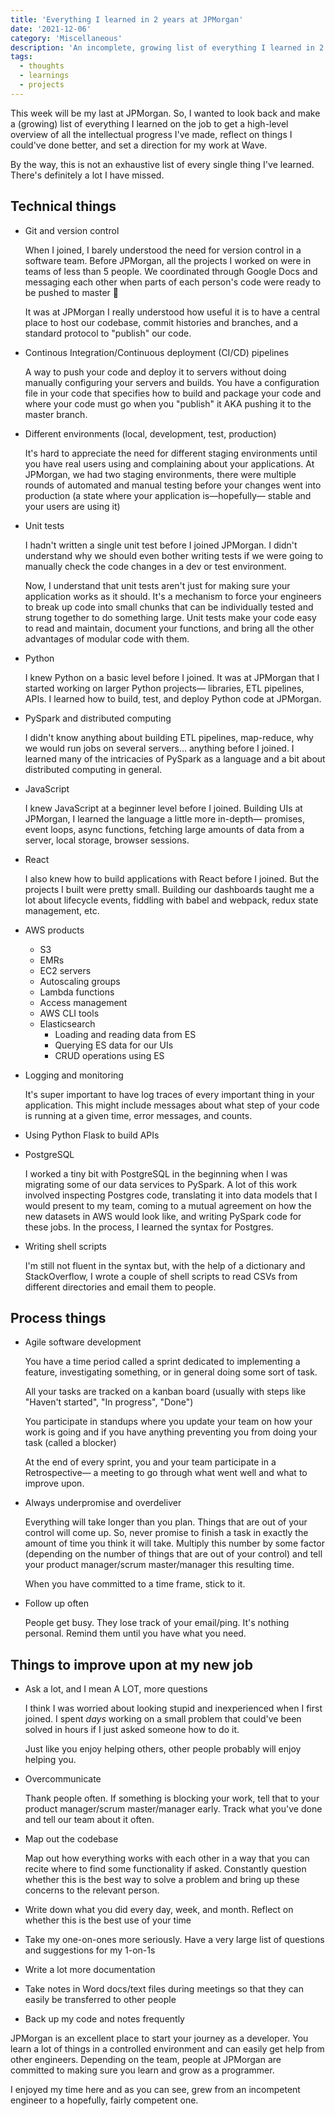 ```yaml
---
title: 'Everything I learned in 2 years at JPMorgan'
date: '2021-12-06'
category: 'Miscellaneous'
description: 'An incomplete, growing list of everything I learned in 2 years at JPMorgan'
tags:
  - thoughts
  - learnings
  - projects
---
```


This week will be my last at JPMorgan. So, I wanted to look back and make a (growing) list of everything I learned on the job to get a high-level overview of all the intellectual progress I've made, reflect on things I could've done better, and set a direction for my work at Wave.

By the way, this is not an exhaustive list of every single thing I've learned. There's definitely a lot I have missed.

## Technical things

- Git and version control  
  
  When I joined, I barely understood the need for version control in a software team. Before JPMorgan, all the projects I worked on were in teams of less than 5 people. We coordinated through Google Docs and messaging each other when parts of each person's code were ready to be pushed to master 🙈  
  
  It was at JPMorgan I really understood how useful it is to have a central place to host our codebase, commit histories and branches, and a standard protocol to "publish" our code.
  
- Continous Integration/Continuous deployment (CI/CD) pipelines
  
    A way to push your code and deploy it to servers without doing manually configuring your servers and builds. You have a configuration file in your code that specifies how to build and package your code and where your code must go when you "publish" it AKA pushing it to the master branch.
    
- Different environments (local, development, test, production)
  
    It's hard to appreciate the need for different staging environments until you have real users using and complaining about your applications. At JPMorgan, we had two staging environments,  there were multiple rounds of automated and manual testing before your changes went into production (a state where your application is—hopefully— stable and your users are using it)
    
- Unit tests
  
    I hadn't written a single unit test before I joined JPMorgan. I didn't understand why we should even bother writing tests if we were going to manually check the code changes in a dev or test environment.
    
    Now, I understand that unit tests aren't just for making sure your application works as it should. It's a mechanism to force your engineers to break up code into small chunks that can be individually tested and strung together to do something large. Unit tests make your code easy to read and maintain, document your functions, and bring all the other advantages of modular code with them.
    
- Python
  
    I knew Python on a basic level before I joined. It was at JPMorgan that I started working on larger Python projects— libraries, ETL pipelines, APIs. I learned how to build, test, and deploy Python code at JPMorgan.
    
- PySpark and distributed computing
  
    I didn't know anything about building ETL pipelines, map-reduce, why we would run jobs on several servers... anything before I joined. I learned many of the intricacies of PySpark as a language and a bit about distributed computing in general.
    
- JavaScript
  
    I knew JavaScript at a beginner level before I joined. Building UIs at JPMorgan, I learned the language a little more in-depth— promises, event loops, async functions, fetching large amounts of data from a server, local storage, browser sessions.
    
- React
  
    I also knew how to build applications with React before I joined. But the projects I built were pretty small. Building our dashboards taught me a lot about lifecycle events, fiddling with babel and webpack, redux state management, etc.
    
- AWS products
    - S3
    - EMRs
    - EC2 servers
    - Autoscaling groups
    - Lambda functions
    - Access management
    - AWS CLI tools
    - Elasticsearch
        - Loading and reading data from ES
        - Querying ES data for our UIs
        - CRUD operations using ES
    
- Logging and monitoring
  
    It's super important to have log traces of every important thing in your application. This might include messages about what step of your code is running at a given time, error messages, and counts.
    
- Using Python Flask to build APIs

- PostgreSQL
  
    I worked a tiny bit with PostgreSQL in the beginning when I was migrating some of our data services to PySpark. A lot of this work involved inspecting Postgres code, translating it into data models that I would present to my team, coming to a mutual agreement on how the new datasets in AWS would look like, and writing PySpark code for these jobs. In the process, I learned the syntax for Postgres.
    
- Writing shell scripts
  
    I'm still not fluent in the syntax but, with the help of a dictionary and StackOverflow, I wrote a couple of shell scripts to read CSVs from different directories and email them to people.
    
## Process things

- Agile software development  
  
  You have a time period called a sprint dedicated to implementing a feature, investigating something, or in general doing some sort of task.
  
  All your tasks are tracked on a kanban board (usually with steps like "Haven't started", "In progress", "Done")
  
  You participate in standups where you update your team on how your work is going and if you have anything preventing you from doing your task (called a blocker)
  
  At the end of every sprint, you and your team participate in a Retrospective— a meeting to go through what went well and what to improve upon.
  
- Always underpromise and overdeliver
  
    Everything will take longer than you plan. Things that are out of your control will come up. So, never promise to finish a task in exactly the amount of time you think it will take. Multiply this number by some factor (depending on the number of things that are out of your control) and tell your product manager/scrum master/manager this resulting time.
    
    When you have committed to a time frame, stick to it. 
    
- Follow up often
  
    People get busy. They lose track of your email/ping. It's nothing personal. Remind them until you have what you need.
    

## Things to improve upon at my new job

- Ask a lot, and I mean A LOT, more questions  
  
  I think I was worried about looking stupid and inexperienced when I first joined. I spent *days* working on a small problem that could've been solved in hours if I just asked someone how to do it.
  
  Just like you enjoy helping others, other people probably will enjoy helping you.
  
- Overcommunicate  
  
  Thank people often. If something is blocking your work, tell that to your product manager/scrum master/manager early. Track what you've done and tell our team about it often.
  
- Map out the codebase  
  
  Map out how everything works with each other in a way that you can recite where to find some functionality if asked. Constantly question whether this is the best way to solve a problem and bring up these concerns to the relevant person.
  
- Write down what you did every day, week, and month. Reflect on whether this is the best use of your time
- Take my one-on-ones more seriously. Have a very large list of questions and suggestions for my 1-on-1s
- Write a lot more documentation
- Take notes in Word docs/text files during meetings so that they can easily be transferred to other people
- Back up my code and notes frequently

JPMorgan is an excellent place to start your journey as a developer. You learn a lot of things in a controlled environment and can easily get help from other engineers. Depending on the team, people at JPMorgan are committed to making sure you learn and grow as a programmer. 

I enjoyed my time here and as you can see, grew from an incompetent engineer to a hopefully, fairly competent one.
